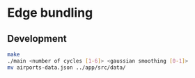 # Edge bundling

## Development
``` bash
make
./main <number of cycles [1-6]> <gaussian smoothing [0-1]>
mv airports-data.json ../app/src/data/
```
